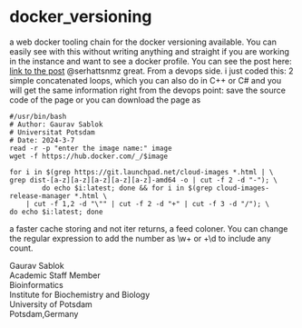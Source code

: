 # docker_versioning
a web docker tooling chain for the docker versioning available. You can easily see with this without writing anything and straight if you are working in the instance and want to see a docker profile. You can see the post here: [link to the post](https://linuxcommunity.io/t/docker-image-tag-scrapper/3389) @serhattsnmz great. From a devops side. i just coded this: 2 simple concatenated loops, which you can also do in C++ or C# and you will get the same information right from the devops point: save the source code of the page or you can download the page as 
```
#/usr/bin/bash
# Author: Gaurav Sablok
# Universitat Potsdam
# Date: 2024-3-7 
read -r -p "enter the image name:" image
wget -f https://hub.docker.com/_/$image

for i in $(grep https://git.launchpad.net/cloud-images *.html | \
grep dist-[a-z][a-z][a-z][a-z][a-z]-amd64 -o | cut -f 2 -d "-"); \
        do echo $i:latest; done && for i in $(grep cloud-images-release-manager *.html \
    | cut -f 1,2 -d "\"" | cut -f 2 -d "+" | cut -f 3 -d "/"); \
do echo $i:latest; done
```
a faster cache storing and not iter returns, a feed coloner. You can change the regular expression to add the number as \w+ or +\d to include any count.

Gaurav Sablok \
Academic Staff Member \
Bioinformatics \
Institute for Biochemistry and Biology \
University of Potsdam \
Potsdam,Germany
